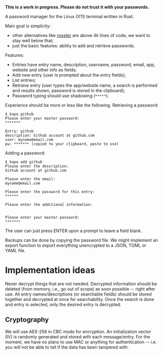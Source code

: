 **This is a work in progress. Please do not trust it with your passwords.**

A password manager for the Linux (X11) terminal written in Rust.

Main goal is simplicity:

* other alternatives like
[rooster](https://github.com/conradkleinespel/rooster) are above 4k lines of
code, we want to stay well below that;
* just the basic features: ability to add and retrieve passwords.

Features:

* Entries have entry name, description, username, password, email, app, website
and other info as fields;
* Add new entry (user is prompted about the entry fields);
* List entries;
* Retrieve entry (user types the app/website name, a search is performed and
results shown, password is stored in the clipboard);
* Password typing should use shadowing (`*****`).

Experience should be more or less like the following. Retrieving a password:

    $ kapa github
    Please enter your master password:
    *******

    Entry: github
    description: Github account at github.com
    user: myname@email.com
    pw: ******* (copied to your clipboard, paste to use)

Adding a password:

    $ kapa add github
    Please enter the description:
    Github account at github.com

    Please enter the email:
    myname@email.com

    Please enter the password for this entry:
    ******

    Please enter the additional information:


    Please enter your master password:
    *******

The user can just press ENTER upon a prompt to leave a field blank.

Backups can be done by copying the password file. We might implement an export
function to export everything unencrypted to a JSON, TOML or YAML file.

# Implementation ideas

Never decrypt things that are not needed. Decrypted information should be
deleted (from memory, i.e., go out of scope) as soon possible -- right after
use. All entry names/descriptions (or searchable fields) should be stored
together and decrypted at once for searchability. Once the search is done and
entry is selected, only the desired entry is decrypted.

## Cryptography

We will use AES-256 in CBC mode for encryption. An initialization vector (IV) is
randomly generated and stored with each message/entry. For the moment, we have
no plans to use MAC or anything for authentication -- i.e. you will not be able
to tell if the data has been tampered with.

